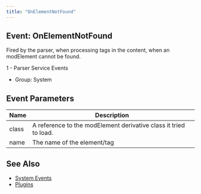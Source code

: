 ```yaml
---
title: "OnElementNotFound"
---
```


## Event: OnElementNotFound

Fired by the parser, when processing tags in the content, when an modElement cannot be found. 

1 - Parser Service Events
- Group: System

## Event Parameters

| Name  | Description                                                        |
| ----- | ------------------------------------------------------------------ |
| class | A reference to the modElement derivative class it tried to load.   |
| name  | The name of the element/tag                                        |

## See Also

- [System Events](extending-modx/plugins/system-events "System Events")
- [Plugins](extending-modx/plugins "Plugins")
